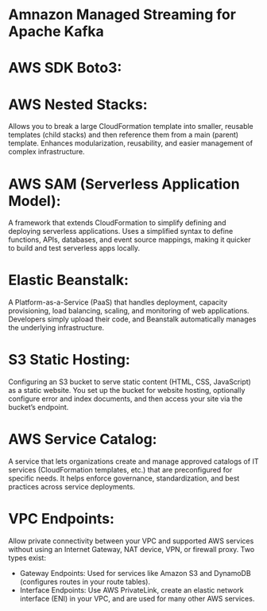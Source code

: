# Amnazon Managed Streaming for Apache Kafka

# AWS SDK Boto3:


# AWS Nested Stacks:
Allows you to break a large CloudFormation template into smaller, reusable templates (child stacks) and then reference them from a main (parent) template.
Enhances modularization, reusability, and easier management of complex infrastructure.
# AWS SAM (Serverless Application Model):
A framework that extends CloudFormation to simplify defining and deploying serverless applications.
Uses a simplified syntax to define functions, APIs, databases, and event source mappings, making it quicker to build and test serverless apps locally.

# Elastic Beanstalk:
A Platform-as-a-Service (PaaS) that handles deployment, capacity provisioning, load balancing, scaling, and monitoring of web applications.
Developers simply upload their code, and Beanstalk automatically manages the underlying infrastructure.

# S3 Static Hosting:
Configuring an S3 bucket to serve static content (HTML, CSS, JavaScript) as a static website.
You set up the bucket for website hosting, optionally configure error and index documents, and then access your site via the bucket’s endpoint.

# AWS Service Catalog:
A service that lets organizations create and manage approved catalogs of IT services (CloudFormation templates, etc.) that are preconfigured for specific needs.
It helps enforce governance, standardization, and best practices across service deployments.

# VPC Endpoints:
Allow private connectivity between your VPC and supported AWS services without using an Internet Gateway, NAT device, VPN, or firewall proxy.
Two types exist:
- Gateway Endpoints: Used for services like Amazon S3 and DynamoDB (configures routes in your route tables).
- Interface Endpoints: Use AWS PrivateLink, create an elastic network interface (ENI) in your VPC, and are used for many other AWS services.
